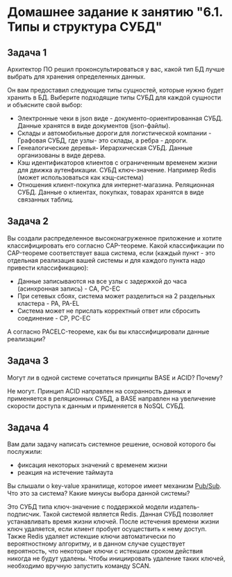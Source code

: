 # Домашнее задание к занятию "6.1. Типы и структура СУБД"

## Задача 1

Архитектор ПО решил проконсультироваться у вас, какой тип БД 
лучше выбрать для хранения определенных данных.

Он вам предоставил следующие типы сущностей, которые нужно будет хранить в БД. Выберите подходящие типы СУБД для каждой сущности и объясните свой выбор:

- Электронные чеки в json виде - документо-ориентированная СУБД. Данные хранятся в виде документов (json-файлы).  
- Склады и автомобильные дороги для логистической компании - Графовая СУБД, где узлы- это склады, а ребра - дороги.  
- Генеалогические деревья- Иерархическая СУБД. Данные организованы в виде дерева.  
- Кэш идентификаторов клиентов с ограниченным временем жизни для движка аутенфикации. СУБД ключ-значение. Например Redis (может использоваться как кэщ-система)  
- Отношения клиент-покупка для интернет-магазина. Реляционная СУБД. Данные о клиентах, покупках, товарах хранятся в виде связанных таблиц.  


## Задача 2

Вы создали распределенное высоконагруженное приложение и хотите классифицировать его согласно 
CAP-теореме. Какой классификации по CAP-теореме соответствует ваша система, если 
(каждый пункт - это отдельная реализация вашей системы и для каждого пункта надо привести классификацию):

- Данные записываются на все узлы с задержкой до часа (асинхронная запись) - CA, PC-EC
- При сетевых сбоях, система может разделиться на 2 раздельных кластера - PA, PA-EL
- Система может не прислать корректный ответ или сбросить соединение - CP, PC-EC

А согласно PACELC-теореме, как бы вы классифицировали данные реализации?

## Задача 3

Могут ли в одной системе сочетаться принципы BASE и ACID? Почему?

Не могут. Принцип ACID направлен на сохранность данных и применяется в реляционных СУБД, а BASE направлен на увеличение скорости доступа к данным и применяется в NoSQL СУБД.  

## Задача 4

Вам дали задачу написать системное решение, основой которого бы послужили:

- фиксация некоторых значений с временем жизни
- реакция на истечение таймаута

Вы слышали о key-value хранилище, которое имеет механизм [Pub/Sub](https://habr.com/ru/post/278237/). 
Что это за система? Какие минусы выбора данной системы?

Это СУБД типа ключ-значение с поддержкой модели издатель-подписчик. Такой системой является Redis. Данная СУБД позволяет устанавливать время жизни ключей. После истечения времени жизни ключ удаляется, если клиент пробует осуществить к нему доступ.
Также Redis удаляет истекшие ключи автоматически по вероятностному алгоритму, и в данном случае существует вероятность, что некоторые ключи с истекшим сроком действия никогда не будут удалены. Чтобы инициировать удаление таких ключей, необходимо вручную запустить команду SCAN.
